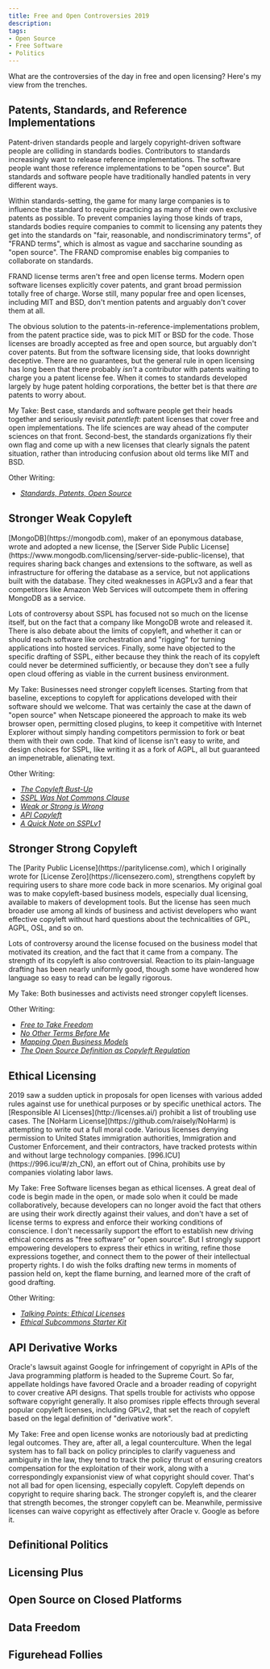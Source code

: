 ```yaml
---
title: Free and Open Controversies 2019
description:
tags:
- Open Source
- Free Software
- Politics
---
```


What are the controversies of the day in free and open licensing?  Here's my view from the trenches.

<h2 id="patents">Patents, Standards, and Reference Implementations</h2>
Patent-driven standards people and largely copyright-driven software people are colliding in standards bodies.  Contributors to standards increasingly want to release reference implementations.  The software people want those reference implementations to be "open source".  But standards and software people have traditionally handled patents in very different ways.

Within standards-setting, the game for many large companies is to influence the standard to require practicing as many of their own exclusive patents as possible.  To prevent companies laying those kinds of traps, standards bodies require companies to commit to licensing any patents they get into the standards on "fair, reasonable, and nondiscriminatory terms", of "FRAND terms", which is almost as vague and saccharine sounding as "open source".  The FRAND compromise enables big companies to collaborate on standards.

FRAND license terms aren't free and open license terms.  Modern open software licenses explicitly cover patents, and grant broad permission totally free of charge.  Worse still, many popular free and open licenses, including MIT and BSD, don't mention patents and arguably don't cover them at all.

The obvious solution to the patents-in-reference-implementations problem, from the patent practice side, was to pick MIT or BSD for the code.  Those licenses are broadly accepted as free and open source, but arguably don't cover patents.  But from the software licensing side, that looks downright deceptive.  There are no guarantees, but the general rule in open licensing has long been that there probably _isn't_ a contributor with patents waiting to charge you a patent license fee.  When it comes to standards developed largely by huge patent holding corporations, the better bet is that there _are_ patents to worry about.

My Take:  Best case, standards and software people get their heads together and seriously revisit _patentleft_: patent licenses that cover free and open implementations.  The life sciences are way ahead of the computer sciences on that front.  Second-best, the standards organizations fly their own flag and come up with a new licenses that clearly signals the patent situation, rather than introducing confusion about old terms like MIT and BSD.

Other Writing:

- [_Standards, Patents, Open Source_](https://writing.kemitchell.com/2019/10/03/Open-Standards.html)

<h2 id="weak">Stronger Weak Copyleft</h2>
[MongoDB](https://mongodb.com), maker of an eponymous database, wrote and adopted a new license, the [Server Side Public License](https://www.mongodb.com/licensing/server-side-public-license), that requires sharing back changes and extensions to the software, as well as infrastructure for offering the database as a service, but not applications built with the database.  They cited weaknesses in AGPLv3 and a fear that competitors like Amazon Web Services will outcompete them in offering MongoDB as a service.

Lots of controversy about SSPL has focused not so much on the license itself, but on the fact that a company like MongoDB wrote and released it.  There is also debate about the limits of copyleft, and whether it can or should reach software like orchestration and "rigging" for turning applications into hosted services.  Finally, some have objected to the specific drafting of SSPL, either because they think the reach of its copyleft could never be determined sufficiently, or because they don't see a fully open cloud offering as viable in the current business environment.

My Take:  Businesses need stronger copyleft licenses.  Starting from that baseline, exceptions to copyleft for applications developed with their software should we welcome.  That was certainly the case at the dawn of "open source" when Netscape pioneered the approach to make its web browser open, permitting closed plugins, to keep it competitive with Internet Explorer without simply handing competitors permission to fork or beat them with their own code.  That kind of license isn't easy to write, and design choices for SSPL, like writing it as a fork of AGPL, all but guaranteed an impenetrable, alienating text.

Other Writing:

- [_The Copyleft Bust-Up_](https://writing.kemitchell.com/2018/11/04/Copyleft-Bust-Up.html)
- [_SSPL Was Not Commons Clause_](https://writing.kemitchell.com/2019/06/13/SSPL-Not-Commons-Clause.html)
- [_Weak or Strong is Wrong_](https://writing.kemitchell.com/2019/03/11/Weak-Strong-Wrong.html)
- [_API Copyleft_](https://writing.kemitchell.com/2019/01/30/API-Copyleft.html)
- [_A Quick Note on SSPLv1_](https://blog.licensezero.com/2018/11/08/ssplv1-note.html)

<h2 id="strong">Stronger Strong Copyleft</h2>
The [Parity Public License](https://paritylicense.com), which I originally wrote for [License Zero](https://licensezero.com), strengthens copyleft by requiring users to share more code back in more scenarios.  My original goal was to make copyleft-based business models, especially dual licensing, available to makers of development tools.  But the license has seen much broader use among all kinds of business and activist developers who want effective copyleft without hard questions about the technicalities of GPL, AGPL, OSL, and so on.

Lots of controversy around the license focused on the business model that motivated its creation, and the fact that it came from a company.  The strength of its copyleft is also controversial.  Reaction to its plain-language drafting has been nearly uniformly good, though some have wondered how language so easy to read can be legally rigorous.

My Take:  Both businesses and activists need stronger copyleft licenses.

Other Writing:

- [_Free to Take Freedom_](https://blog.licensezero.com/2018/09/14/free-to-take-freedom.html)
- [_No Other Terms Before Me_](https://blog.licensezero.com/2018/10/26/no-other-terms.html)
- [_Mapping Open Business Models_](https://blog.licensezero.com/2018/10/17/mapping-models.html)
- [_The Open Source Definition as Copyleft Regulation_](https://writing.kemitchell.com/2018/11/05/OSD-Copyleft-Regulation.html)

<h2 id="ethical">Ethical Licensing</h2>
2019 saw a sudden uptick in proposals for open licenses with various added rules against use for unethical purposes or by specific unethical actors.  The [Responsible AI Licenses](http://licenses.ai/) prohibit a list of troubling use cases.  The [NoHarm License](https://github.com/raisely/NoHarm) is attempting to write out a full moral code.  Various licenses denying permission to United States immigration authorities, Immigration and Customer Enforcement, and their contractors, have tracked protests within and without large technology companies.  [996.ICU](https://996.icu/#/zh_CN), an effort out of China, prohibits use by companies violating labor laws.

My Take:  Free Software licenses began as ethical licenses.  A great deal of code is begin made in the open, or made solo when it could be made collaboratively, because developers can no longer avoid the fact that others are using their work directly against their values, and don't have a set of license terms to express and enforce their working conditions of conscience.  I don't necessarily support the effort to establish new driving ethical concerns as "free software" or "open source".  But I strongly support empowering developers to express their ethics in writing, refine those expressions together, and connect them to the power of their intellectual property rights.  I do wish the folks drafting new terms in moments of passion held on, kept the flame burning, and learned more of the craft of good drafting.

Other Writing:

- [_Talking Points: Ethical Licenses_](https://writing.kemitchell.com/living/Ethical-Licenses-Talking-Points.html)
- [_Ethical Subcommons Starter Kit_](https://writing.kemitchell.com/2019/03/15/Ethical-Subcommons.html)

<h2 id="api">API Derivative Works</h2>
Oracle's lawsuit against Google for infringement of copyright in APIs of the Java programming platform is headed to the Supreme Court.  So far, appellate holdings have favored Oracle and a broader reading of copyright to cover creative API designs.  That spells trouble for activists who oppose software copyright generally.  It also promises ripple effects through several popular copyleft licenses, including GPLv2, that set the reach of copyleft based on the legal definition of "derivative work".

My Take:  Free and open license wonks are notoriously bad at predicting legal outcomes.  They are, after all, a legal counterculture.  When the legal system has to fall back on policy principles to clarify vagueness and ambiguity in the law, they tend to track the policy thrust of ensuring creators compensation for the exploitation of their work, along with a correspondingly expansionist view of what copyright should cover.  That's not all bad for open licensing, especially copyleft.  Copyleft depends on copyright to require sharing back.  The stronger copyleft is, and the clearer that strength becomes, the stronger copyleft can be.  Meanwhile, permissive licenses can waive copyright as effectively after Oracle v. Google as before it.

<h2 id="definition">Definitional Politics</h2>
<!-- "open source" and "free software" -->

<!-- OSD and What is Free Software? -->

<!-- Emke submitting to OSI -->

<!-- trademarks -->

<!-- standards technocracy -->

<!-- proper lexicography -->

<h2 id="governance">Licensing Plus</h2>
<!-- community-driven -->

<h2 id="platforms">Open Source on Closed Platforms</h2>
<!-- Microsoft GitHub -->

<!-- GitLab -->

<!-- sr.ht -->

<!-- plain git, Scuttlebutt -->

<h2 id="data">Data Freedom</h2>
<!-- CAL -->

<!-- GDPR -->

<!-- CCPA -->

<h2 id="figurehead">Figurehead Follies</h2>
<!-- RMS -->

<!-- ESR -->

<!-- Perens? -->
